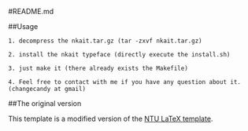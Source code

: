 #README.md


##Usage

    1. decompress the nkait.tar.gz (tar -zxvf nkait.tar.gz)

    2. install the nkait typeface (directly execute the install.sh)

    3. just make it (there already exists the Makefile)

    4. Feel free to contact with me if you have any question about it. (changecandy at gmail)

##The original version

This template is a modified version of the [NTU LaTeX template](http://www.csie.ntu.edu.tw/~tzhuan/www/resources/ntu/).

